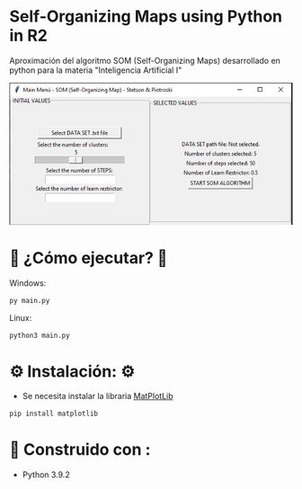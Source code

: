 # Self-Organizing Maps using Python in R2

Aproximación del algoritmo SOM (Self-Organizing Maps) desarrollado en python para la materia "Inteligencia Artificial I"

![main_menu](https://github.com/damianstetson17/SOM_in_R2/blob/master/img_src/main_wn.png)

# 🚀 ¿Cómo ejecutar? 🚀

Windows:
```bash
py main.py
```

Linux:
```bash
python3 main.py
```

# ⚙️ Instalación: ⚙️

* Se necesita instalar la libraria [MatPlotLib](https://matplotlib.org/)
```bash
pip install matplotlib
```

# 🔧 Construido con :

* Python 3.9.2 

